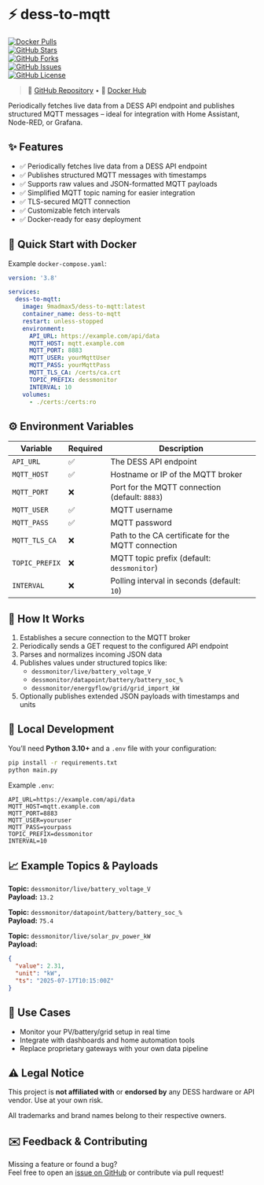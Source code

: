 # ⚡ dess-to-mqtt  
[![Docker Pulls](https://img.shields.io/docker/pulls/9madmax5/dess-to-mqtt?style=flat-square)](https://hub.docker.com/r/9madmax5/dess-to-mqtt)  
[![GitHub Stars](https://img.shields.io/github/stars/9Mad-Max5/dess-to-mqtt?style=flat-square)](https://github.com/9Mad-Max5/dess-to-mqtt/stargazers)  
[![GitHub Forks](https://img.shields.io/github/forks/9Mad-Max5/dess-to-mqtt?style=flat-square)](https://github.com/9Mad-Max5/dess-to-mqtt/network/members)  
[![GitHub Issues](https://img.shields.io/github/issues/9Mad-Max5/dess-to-mqtt?style=flat-square)](https://github.com/9Mad-Max5/dess-to-mqtt/issues)  
[![GitHub License](https://img.shields.io/github/license/9Mad-Max5/dess-to-mqtt?style=flat-square)](https://github.com/9Mad-Max5/dess-to-mqtt/blob/main/LICENSE)  

> 🔗 [GitHub Repository](https://github.com/9Mad-Max5/dess-to-mqtt) • 🐳 [Docker Hub](https://hub.docker.com/r/9madmax5/dess-to-mqtt)

Periodically fetches live data from a DESS API endpoint and publishes structured MQTT messages – ideal for integration with Home Assistant, Node-RED, or Grafana.


## ✨ Features
- ✅ Periodically fetches live data from a DESS API endpoint  
- ✅ Publishes structured MQTT messages with timestamps  
- ✅ Supports raw values and JSON-formatted MQTT payloads  
- ✅ Simplified MQTT topic naming for easier integration  
- ✅ TLS-secured MQTT connection  
- ✅ Customizable fetch intervals  
- ✅ Docker-ready for easy deployment


## 🐳 Quick Start with Docker
Example `docker-compose.yaml`:

```yaml
version: '3.8'

services:
  dess-to-mqtt:
    image: 9madmax5/dess-to-mqtt:latest
    container_name: dess-to-mqtt
    restart: unless-stopped
    environment:
      API_URL: https://example.com/api/data
      MQTT_HOST: mqtt.example.com
      MQTT_PORT: 8883
      MQTT_USER: yourMqttUser
      MQTT_PASS: yourMqttPass
      MQTT_TLS_CA: /certs/ca.crt
      TOPIC_PREFIX: dessmonitor
      INTERVAL: 10
    volumes:
      - ./certs:/certs:ro
```


## ⚙️ Environment Variables
| Variable        | Required | Description                                                   |
|-----------------|----------|---------------------------------------------------------------|
| `API_URL`       | ✅        | The DESS API endpoint                                         |
| `MQTT_HOST`     | ✅        | Hostname or IP of the MQTT broker                            |
| `MQTT_PORT`     | ❌        | Port for the MQTT connection (default: `8883`)               |
| `MQTT_USER`     | ✅        | MQTT username                                                 |
| `MQTT_PASS`     | ✅        | MQTT password                                                 |
| `MQTT_TLS_CA`   | ❌        | Path to the CA certificate for the MQTT connection           |
| `TOPIC_PREFIX`  | ❌        | MQTT topic prefix (default: `dessmonitor`)                   |
| `INTERVAL`      | ❌        | Polling interval in seconds (default: `10`)                  |


## 🔁 How It Works
1. Establishes a secure connection to the MQTT broker  
2. Periodically sends a GET request to the configured API endpoint  
3. Parses and normalizes incoming JSON data  
4. Publishes values under structured topics like:
   - `dessmonitor/live/battery_voltage_V`
   - `dessmonitor/datapoint/battery/battery_soc_%`
   - `dessmonitor/energyflow/grid/grid_import_kW`
5. Optionally publishes extended JSON payloads with timestamps and units


## 🧪 Local Development
You’ll need **Python 3.10+** and a `.env` file with your configuration:

```bash
pip install -r requirements.txt
python main.py
```

Example `.env`:

```env
API_URL=https://example.com/api/data
MQTT_HOST=mqtt.example.com
MQTT_PORT=8883
MQTT_USER=youruser
MQTT_PASS=yourpass
TOPIC_PREFIX=dessmonitor
INTERVAL=10
```


## 📈 Example Topics & Payloads

**Topic:** `dessmonitor/live/battery_voltage_V`  
**Payload:** `13.2`

**Topic:** `dessmonitor/datapoint/battery/battery_soc_%`  
**Payload:** `75.4`

**Topic:** `dessmonitor/live/solar_pv_power_kW`  
**Payload:**  
```json
{
  "value": 2.31,
  "unit": "kW",
  "ts": "2025-07-17T10:15:00Z"
}
```


## 📌 Use Cases
- Monitor your PV/battery/grid setup in real time  
- Integrate with dashboards and home automation tools  
- Replace proprietary gateways with your own data pipeline


## ⚠️ Legal Notice
This project is **not affiliated with** or **endorsed by** any DESS hardware or API vendor. Use at your own risk.

All trademarks and brand names belong to their respective owners.


## ✉️ Feedback & Contributing
Missing a feature or found a bug?  
Feel free to open an [issue on GitHub](https://github.com/9Mad-Max5/dess-to-mqtt/issues) or contribute via pull request!